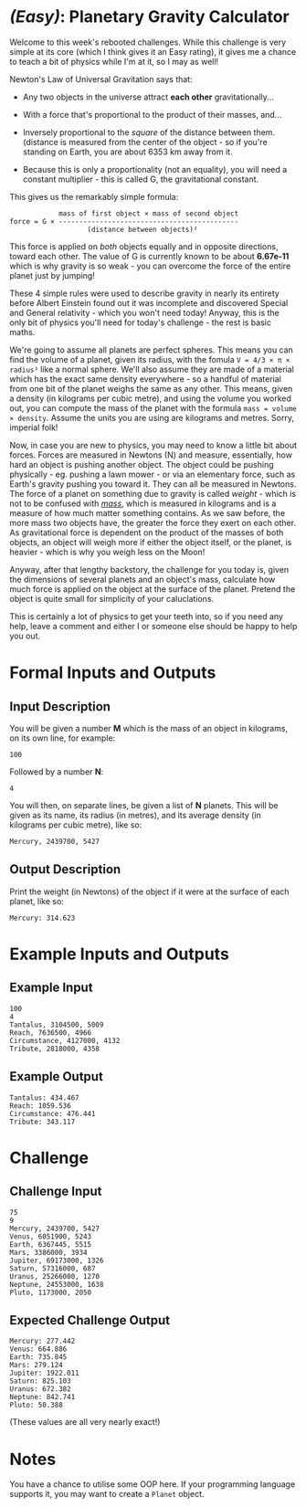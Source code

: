 # [](#EasyIcon) _(Easy)_: Planetary Gravity Calculator

Welcome to this week's rebooted challenges. While this challenge is very simple at its core (which I think gives it an Easy rating), it gives me a chance to teach a bit of physics while I'm at it, so I may as well!

Newton's Law of Universal Gravitation says that:

* Any two objects in the universe attract **each other** gravitationally...

* With a force that's proportional to the product of their masses, and...

* Inversely proportional to the *square* of the distance between them. (distance is measured from the center of the object - so if you're standing on Earth, you are about 6353 km away from it.

* Because this is only a proportionality (not an equality), you will need a constant multiplier - this is called G, the gravitational constant.

This gives us the remarkably simple formula:

                mass of first object × mass of second object
    force = G × --------------------------------------------
                       (distance between objects)²

This force is applied on *both* objects equally and in opposite directions, toward each other. The value of G is currently known to be about **6.67e-11** which is why gravity is so weak - you can overcome the force of the entire planet just by jumping! 

These 4 simple rules were used to describe gravity in nearly its entirety before Albert Einstein found out it was incomplete and discovered Special and General relativity - which you won't need today! Anyway, this is the only bit of physics you'll need for today's challenge - the rest is basic maths.

We're going to assume all planets are perfect spheres. This means you can find the volume of a planet, given its radius, with the fomula `V = 4/3 × π × radius³` like a normal sphere. We'll also assume they are made of a material which has the exact same density everywhere - so a handful of material from one bit of the planet weighs the same as any other. This means, given a density (in kilograms per cubic metre), and using the volume you worked out, you can compute the mass of the planet with the formula `mass = volume × density`. Assume the units you are using are kilograms and metres. Sorry, imperial folk!

Now, in case you are new to physics, you may need to know a little bit about forces. Forces are measured in Newtons (N) and measure, essentially, how hard an object is pushing another object. The object could be pushing physically - eg. pushing a lawn mower - or via an elementary force, such as Earth's gravity pushing you toward it. They can all be measured in Newtons. The force of a planet on something due to gravity is called *weight* - which is not to be confused with [*mass*](http://en.wikipedia.org/wiki/Mass), which is measured in kilograms and is a measure of how much matter something contains. As we saw before, the more mass two objects have, the greater the force they exert on each other. As gravitational force is dependent on the product of the masses of both objects, an object will weigh more if either the object itself, or the planet, is heavier - which is why you weigh less on the Moon!

Anyway, after that lengthy backstory, the challenge for you today is, given the dimensions of several planets and an object's mass, calculate how much force is applied on the object at the surface of the planet. Pretend the object is quite small for simplicity of your caluclations.

This is certainly a lot of physics to get your teeth into, so if you need any help, leave a comment and either I or someone else should be happy to help you out.

# Formal Inputs and Outputs

## Input Description

You will be given a number **M** which is the mass of an object in kilograms, on its own line, for example:

    100

Followed by a number **N**:

    4

You will then, on separate lines, be given a list of **N** planets. This will be given as its name, its radius (in metres), and its average density (in kilograms per cubic metre), like so:

    Mercury, 2439700, 5427
    
## Output Description

Print the weight (in Newtons) of the object if it were at the surface of each planet, like so:

    Mercury: 314.623

# Example Inputs and Outputs

## Example Input

    100
    4
    Tantalus, 3104500, 5009
    Reach, 7636500, 4966
    Circumstance, 4127000, 4132
    Tribute, 2818000, 4358
    
## Example Output

    Tantalus: 434.467
    Reach: 1059.536
    Circumstance: 476.441
    Tribute: 343.117

# Challenge

## Challenge Input

    75
    9
    Mercury, 2439700, 5427
    Venus, 6051900, 5243
    Earth, 6367445, 5515
    Mars, 3386000, 3934
    Jupiter, 69173000, 1326
    Saturn, 57316000, 687
    Uranus, 25266000, 1270
    Neptune, 24553000, 1638
    Pluto, 1173000, 2050

## Expected Challenge Output

    Mercury: 277.442
    Venus: 664.886
    Earth: 735.845
    Mars: 279.124
    Jupiter: 1922.011
    Saturn: 825.103
    Uranus: 672.382
    Neptune: 842.741
    Pluto: 50.388

(These values are all very nearly exact!)

# Notes

You have a chance to utilise some OOP here. If your programming language supports it, you may want to create a `Planet` object.
